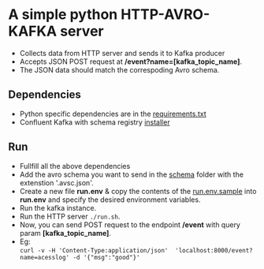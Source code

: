# A simple python HTTP-AVRO-KAFKA server

- Collects data from HTTP server and sends it to Kafka producer
- Accepts JSON POST request at __/event?name=[kafka_topic_name]__.
- The JSON data should match the correspoding Avro schema.


## Dependencies

- Python specific dependencies are in the [requirements.txt](requirements.txt)
- Confluent Kafka with schema registry [installer](https://docs.confluent.io/current/installation/installing_cp/zip-tar.html)

## Run

- Fullfill all the above dependencies
- Add the avro schema you want to send in the [schema](schema) folder with the extenstion '.avsc.json'.
- Create a new file __run.env__ & copy the contents of the [run.env.sample](run.env.sample) into __run.env__ and specify the desired environment variables. 
- Run the kafka instance.
- Run the HTTP server `./run.sh`.
- Now, you can send POST request to the endpoint __/event__ with query param __[kafka_topic_name]__.
- Eg:  
    `curl -v -H 'Content-Type:application/json'  'localhost:8000/event?name=acesslog' -d '{"msg":"good"}'`
